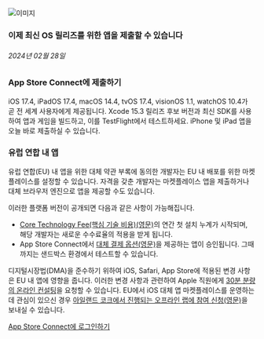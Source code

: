 <!-- ### MySkills
BootStrap & React.js  
<img src="https://img.shields.io/badge/HTML5-E34F26?style=flat-square&logo=HTML5&logoColor=white"/></a>
<img src="https://img.shields.io/badge/CSS3-1572B6?style=flat-square&logo=CSS3&logoColor=white"/></a>
<img src="https://img.shields.io/badge/JavaScript-F7DF1E?style=flat-square&logo=JavaScript&logoColor=white"/></a>
<img src="https://img.shields.io/badge/React.js-1E8CBE?style=flat-square&logo=JavaScript&logoColor=white"/></a>   -->

<!-- Android & IOS  
<img src="https://img.shields.io/badge/Java-007396?style=flat-square&logo=Java&logoColor=white"/></a>
<img src="https://img.shields.io/badge/Swift-F05138?style=flat-square&logo=Swift&logoColor=white"/></a> -->
<!-- 
Languages  
<img src="https://img.shields.io/badge/C-A8B9CC?style=flat-square&logo=C&logoColor=white"/></a>
<img src="https://img.shields.io/badge/C++-00599C?style=flat-square&logo=C%2B%2B&logoColor=white"/></a>
<img src="https://img.shields.io/badge/Python-3776AB?style=flat-square&logo=Python&logoColor=white"/></a>

algorithms  
<img src="https://img.shields.io/badge/Baekjoon-Gold4-gold?style=flat-square&labelColor=004088"/></a> -->
<!-- 
Contact  
[<img src="https://img.shields.io/badge/l06094@gmail.com-EA4335?style=flat-square&logo=Gmail&logoColor=white"/>](l06094@gmail.com)
<a href="dlwjsgml02@naver.com"><img src="https://img.shields.io/badge/dlwjsgml02@naver.com-0ABF53?style=flat-square&logo=Nintendo&logoColor=white"/></a>
<img src="https://img.shields.io/badge/jeon__hui__22-E4405F?style=flat-square&logo=Instagram&logoColor=white"/></a>  

---
![Top Langs](https://github-readme-stats.vercel.app/api/top-langs/?username=6810779s&layout=compact&theme=algolia) 

![Jeonhui's GitHub stats](https://github-readme-stats.vercel.app/api?username=Jeonhui&show_icons=true&theme=algolia)  
 -->

<!-- [![Solved.ac
프로필](http://mazassumnida.wtf/api/v2/generate_badge?boj=whas02)](https://solved.ac/whas02)  

# IOS developer News -->

<!--
 <pre>
    ___  _______   ________  ________   ___  ___  ___  ___  ___     
   |\  \|\  ___ \ |\   __  \|\   ___  \|\  \|\  \|\  \|\  \|\  \    
   \ \  \ \   __/|\ \  \|\  \ \  \\ \  \ \  \\\  \ \  \\\  \ \  \   
 __ \ \  \ \  \_|/_\ \  \\\  \ \  \\ \  \ \   __  \ \  \\\  \ \  \  
|\  \\_\  \ \  \_|\ \ \  \\\  \ \  \\ \  \ \  \ \  \ \  \\\  \ \  \ 
\ \________\ \_______\ \_______\ \__\\ \__\ \__\ \__\ \_______\ \__\
 \|________|\|_______|\|_______|\|__| \|__|\|__|\|__|\|_______|\|__|</pre>
                                                          
                                                                    
-->                                                                    
![이미지](https://developer.apple.com/assets/elements/icons/asc-outline/asc-outline-128x128_2x.png)  
###  이제 최신 OS 릴리즈를 위한 앱을 제출할 수 있습니다  
###### 2024년 02월 28일  
<div class="article-text"><h3>App Store Connect에 제출하기</h3><p>iOS 17.4, iPadOS 17.4, macOS 14.4, tvOS 17.4, visionOS 1.1, watchOS 10.4가 곧 전 세계 사용자에게 제공됩니다. Xcode 15.3 릴리즈 후보 버전과 최신 SDK를 사용하여 앱과 게임을 빌드하고, 이를 TestFlight에서 테스트하세요. iPhone 및 iPad 앱을 오늘 바로 제출하실 수 있습니다.</p><h3>유럽 연합 내 앱</h3><p>유럽 연합(EU) 내 앱을 위한 대체 약관 부록에 동의한 개발자는 EU 내 배포를 위한 마켓플레이스를 설정할 수 있습니다. 자격을 갖춘 개발자는 마켓플레이스 앱을 제출하거나 대체 브라우저 엔진으로 앱을 제공할 수도 있습니다.</p><p>이러한 플랫폼 버전이 공개되면 다음과 같은 사항이 가능해집니다.</p><ul>
<li><a href="https://developer.apple.com/kr/support/core-technology-fee/">Core Technology Fee(핵심 기술 비용)(영문)</a>의 연간 첫 설치 누계가 시작되며, 해당 개발자는 새로운 수수료율의 적용을 받게 됩니다.</li>
<li>App Store Connect에서 <a href="https://developer.apple.com/kr/support/apps-using-alternative-payment-providers-in-the-eu/">대체 결제 옵션(영문)</a>을 제공하는 앱이 승인됩니다. 그때까지는 샌드박스 환경에서 테스트할 수 있습니다.</li>
</ul><p>디지털시장법(DMA)을 준수하기 위하여 iOS, Safari, App Store에 적용된 변경 사항은 EU 내 앱에 영향을 줍니다. 이러한 변경 사항과 관련하여 Apple 직원에게 <a href="https://developer.apple.com/events/view/upcoming-events?q=%EC%9C%A0%EB%9F%BD%20%EC%97%B0%ED%95%A9%20%EB%82%B4%20%EB%B0%B0%ED%8F%AC%EB%90%98%EB%8A%94%20%EC%95%B1%EC%97%90%20%EC%A0%81%EC%9A%A9%EB%90%98%EB%8A%94%20%EB%B3%80%EA%B2%BD%20%EC%82%AC%ED%95%AD%EA%B3%BC%20%EA%B4%80%EB%A0%A8%EB%90%9C%20%EC%BB%A8%EC%84%A4%ED%8C%85">30분 분량의 온라인 컨설팅</a>을 요청할 수 있습니다. EU에서 iOS 대체 앱 마켓플레이스를 운영하는 데 관심이 있으신 경우 <a href="https://developer.apple.com/events/view/upcoming-events?q=Alternative%20app%20marketplace%20labs%20-%20Cork">아일랜드 코크에서 진행되는 오프라인 랩에 참여 신청(영문)</a>을 보내실 수 있습니다.</p><p><a href="https://appstoreconnect.apple.com/"><span class="icon icon-after icon-chevronright nowrap">App Store Connect에 로그인하기</span></a> </p></div>